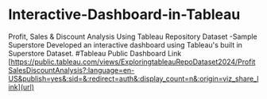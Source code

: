 # Interactive-Dashboard-in-Tableau
Profit, Sales &amp; Discount Analysis Using Tableau Repository Dataset -Sample Superstore
Developed an interactive dashboard using Tableau's built in Superstore Dataset. 
#Tableau Public Dashboard Link
[https://public.tableau.com/views/ExploringtableauRepoDataset2024/ProfitSalesDiscountAnalysis?:language=en-US&publish=yes&:sid=&:redirect=auth&:display_count=n&:origin=viz_share_link](url)
